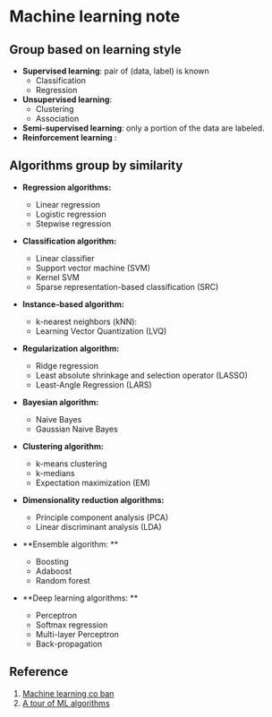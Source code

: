 # Machine learning note

## Group based on learning style

- **Supervised learning**: pair of (data, label) is known
    - Classification
    - Regression
- **Unsupervised learning**: 
    - Clustering
    - Association
- **Semi-supervised learning**: only a portion of the data are labeled. 
- **Reinforcement learning** : 

## Algorithms group by similarity
- **Regression algorithms:**
    - Linear regression
    - Logistic regression
    - Stepwise regression

- **Classification algorithm:** 
    - Linear classifier
    - Support vector machine (SVM)
    - Kernel SVM
    - Sparse representation-based classification (SRC)

- **Instance-based algorithm:**
    - k-nearest neighbors (kNN):
    - Learning Vector Quantization (LVQ)

- **Regularization algorithm:**
    - Ridge regression
    - Least absolute shrinkage and selection operator (LASSO)
    - Least-Angle Regression (LARS)
- **Bayesian algorithm:**
    - Naive Bayes
    - Gaussian Naive Bayes
- **Clustering algorithm:** 
    - k-means clustering
    - k-medians 
    - Expectation maximization (EM)
- **Dimensionality reduction algorithms:** 
    - Principle component analysis (PCA)
    - Linear discriminant analysis (LDA)
- **Ensemble algorithm: **
    - Boosting 
    - Adaboost
    - Random forest
- **Deep learning algorithms: **
    - Perceptron
    - Softmax regression
    - Multi-layer Perceptron
    - Back-propagation

## Reference 
1. [Machine learning co ban](https://machinelearningcoban.com/2016/12/27/categories/)
2. [A tour of ML algorithms](https://machinelearningmastery.com/a-tour-of-machine-learning-algorithms/)










